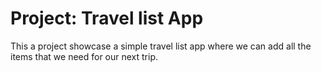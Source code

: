 # Project: Travel list App

This a project showcase a simple travel list app where we can add all the items that we need for our next trip.

